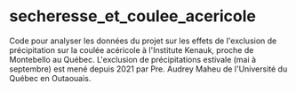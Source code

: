 # secheresse_et_coulee_acericole
Code pour analyser les données du projet sur les effets de l'exclusion de précipitation sur la coulée acéricole à l'Institute Kenauk, proche de Montebello au Québec. L'exclusion de précipitations estivale (mai à septembre) est mené depuis 2021 par Pre. Audrey Maheu de l'Université du Québec en Outaouais. 
